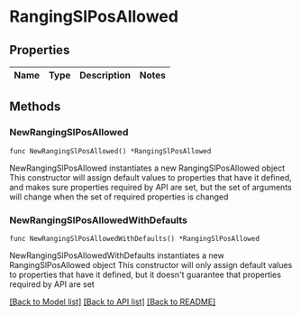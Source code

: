 # RangingSlPosAllowed

## Properties

Name | Type | Description | Notes
------------ | ------------- | ------------- | -------------

## Methods

### NewRangingSlPosAllowed

`func NewRangingSlPosAllowed() *RangingSlPosAllowed`

NewRangingSlPosAllowed instantiates a new RangingSlPosAllowed object
This constructor will assign default values to properties that have it defined,
and makes sure properties required by API are set, but the set of arguments
will change when the set of required properties is changed

### NewRangingSlPosAllowedWithDefaults

`func NewRangingSlPosAllowedWithDefaults() *RangingSlPosAllowed`

NewRangingSlPosAllowedWithDefaults instantiates a new RangingSlPosAllowed object
This constructor will only assign default values to properties that have it defined,
but it doesn't guarantee that properties required by API are set


[[Back to Model list]](../README.md#documentation-for-models) [[Back to API list]](../README.md#documentation-for-api-endpoints) [[Back to README]](../README.md)


